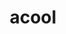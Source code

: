 ---
ee_id: '4486'
site: '1'
type: '2'
long_id: 2019-050 acool
url: 2019-050-acool
year: '2019'
medium: IQDemy Premium UV ink on IKEA LINNMON table tops
commission:
add_credit:
dims: '118 x 88.5 '
pitch:
ps:
live_url:
related:
title: acool
youtube:
imgs: acool-2019-050-db---zJ1w.jpg
subheading:
year2: '2019'
download:
add_credits:
related_code:
! '':
layout: things-i-made
---